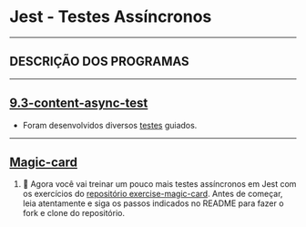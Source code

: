 # Jest - Testes Assíncronos

---

## DESCRIÇÃO DOS PROGRAMAS 

---

## [9.3-content-async-test](https://github.com/lucas-da-silva/9.3-content-async-test)

- Foram desenvolvidos diversos [testes](https://github.com/lucas-da-silva/9.3-content-async-test/tests/fetchCharacter.test.js) guiados.

---

## [Magic-card](https://github.com/lucas-da-silva/exercise-magic-card)

1. 🚀 Agora você vai treinar um pouco mais testes assíncronos em Jest com os exercícios do [repositório exercise-magic-card](https://github.com/tryber/exercise-magic-card). Antes de começar, leia atentamente e siga os passos indicados no README para fazer o fork e clone do repositório.

